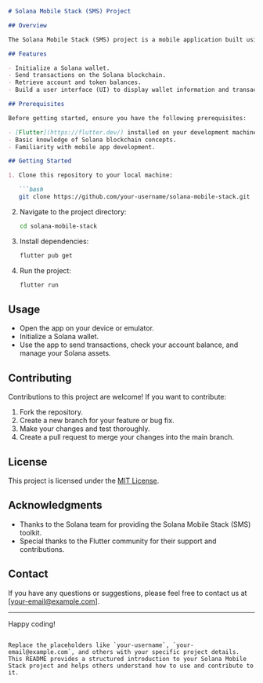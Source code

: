 ```markdown
# Solana Mobile Stack (SMS) Project

## Overview

The Solana Mobile Stack (SMS) project is a mobile application built using Flutter and the Solana blockchain to demonstrate the integration of SMS into a mobile app. This project provides a foundation for building decentralized mobile applications on the Solana network.

## Features

- Initialize a Solana wallet.
- Send transactions on the Solana blockchain.
- Retrieve account and token balances.
- Build a user interface (UI) to display wallet information and transaction history.

## Prerequisites

Before getting started, ensure you have the following prerequisites:

- [Flutter](https://flutter.dev/) installed on your development machine.
- Basic knowledge of Solana blockchain concepts.
- Familiarity with mobile app development.

## Getting Started

1. Clone this repository to your local machine:

   ```bash
   git clone https://github.com/your-username/solana-mobile-stack.git
   ```

2. Navigate to the project directory:

   ```bash
   cd solana-mobile-stack
   ```

3. Install dependencies:

   ```bash
   flutter pub get
   ```

4. Run the project:

   ```bash
   flutter run
   ```

## Usage

- Open the app on your device or emulator.
- Initialize a Solana wallet.
- Use the app to send transactions, check your account balance, and manage your Solana assets.

## Contributing

Contributions to this project are welcome! If you want to contribute:

1. Fork the repository.
2. Create a new branch for your feature or bug fix.
3. Make your changes and test thoroughly.
4. Create a pull request to merge your changes into the main branch.

## License

This project is licensed under the [MIT License](LICENSE).

## Acknowledgments

- Thanks to the Solana team for providing the Solana Mobile Stack (SMS) toolkit.
- Special thanks to the Flutter community for their support and contributions.

## Contact

If you have any questions or suggestions, please feel free to contact us at [your-email@example.com].

---

Happy coding!
```

Replace the placeholders like `your-username`, `your-email@example.com`, and others with your specific project details. This README provides a structured introduction to your Solana Mobile Stack project and helps others understand how to use and contribute to it.
